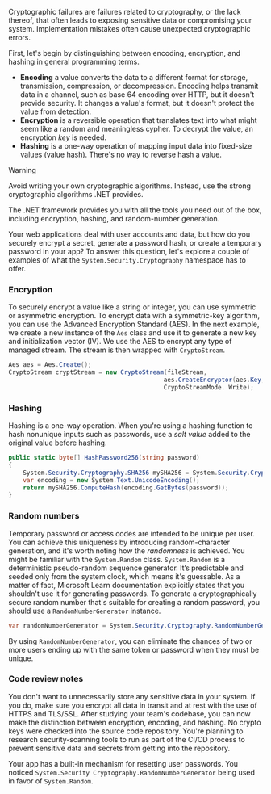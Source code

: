Cryptographic failures are failures related to cryptography, or the lack thereof, that often leads to exposing sensitive data or compromising your system. Implementation mistakes often cause unexpected cryptographic errors.

First, let's begin by distinguishing between encoding, encryption, and hashing in general programming terms.

- **Encoding** a value converts the data to a different format for storage, transmission, compression, or decompression. Encoding helps transmit data in a channel, such as base 64 encoding over HTTP, but it doesn't provide security. It changes a value's format, but it doesn't protect the value from detection.
- **Encryption** is a reversible operation that translates text into what might seem like a random and meaningless cypher. To decrypt the value, an encryption *key* is needed.
- **Hashing** is a one-way operation of mapping input data into fixed-size values (value hash). There's no way to reverse hash a value.

> [!WARNING]
> Avoid writing your own cryptographic algorithms. Instead, use the strong cryptographic algorithms .NET provides.

The .NET framework provides you with all the tools you need out of the box, including encryption, hashing, and random-number generation.

Your web applications deal with user accounts and data, but how do you securely encrypt a secret, generate a password hash, or create a temporary password in your app? To answer this question, let's explore a couple of examples of what the ``System.Security.Cryptography`` namespace has to offer.

### Encryption

To securely encrypt a value like a string or integer, you can use symmetric or asymmetric encryption. To encrypt data with a symmetric-key algorithm, you can use the Advanced Encryption Standard (AES). In the next example, we create a new instance of the `Aes` class and use it to generate a new key and initialization vector (IV).​ We use the AES to encrypt any type of managed stream. The stream is then wrapped with `CryptoStream`.

 ```csharp
Aes aes = Aes.Create();​
CryptoStream cryptStream = new CryptoStream(fileStream,
                                            ​aes.CreateEncryptor(aes.Key, aes.VI),​
                                            CryptoStreamMode. Write);
 ```

### Hashing

Hashing is a one-way operation. When you're using a hashing function to hash nonunique inputs such as passwords, use a *salt value* added to the original value before hashing.

```csharp
public static byte[] HashPassword256(string password)​
{​
    System.Security.Cryptography.SHA256 mySHA256 = System.Security.Cryptography.SHA256.Create();​
    var encoding = new System.Text.UnicodeEncoding();​
    return mySHA256.ComputeHash(encoding.GetBytes(password));​
}        
```

### Random numbers

Temporary password or access codes are intended to be unique per user. You can achieve this uniqueness by introducing random-character generation, and it's worth noting how the *randomness* is achieved. You might be familiar with the `System.Random` class. `System.Random` is a deterministic pseudo-random sequence generator. It’s predictable and seeded only from the system clock, which means it's guessable. As a matter of fact, Microsoft Learn documentation explicitly states that you shouldn't use it for generating passwords. To generate a cryptographically secure random number that's suitable for creating a random password, you should use a `RandomNumberGenerator` instance.

```csharp
var randomNumberGenerator = System.Security.Cryptography.RandomNumberGenerator.Create();​
```

By using `RandomNumberGenerator`, you can eliminate the chances of two or more users ending up with the same token or password when they must be unique.

### Code review notes

You don't want to unnecessarily store any sensitive data in your system. If you do, make sure you encrypt all data in transit and at rest with the use of HTTPS and TLS/SSL. After studying your team's codebase, you can now make the distinction between encryption, encoding, and hashing. No crypto keys were checked into the source code repository. You're planning to research security-scanning tools to run as part of the CI/CD process to prevent sensitive data and secrets from getting into the repository.

Your app has a built-in mechanism for resetting user passwords. You noticed `System.Security Cryptography.RandomNumberGenerator` being used in favor of `System.Random`.
